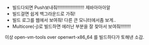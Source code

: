 <!-- 
.. title: 하도 빌어먹어서 '빌드'냐
.. slug: oh-my-build
.. date: 2015-10-16 20:40:34 UTC+09:00
.. tags: 
.. category: 
.. link: 
.. description: 
.. type: text
-->

- 빌드다되면 Push보내줘!!!!!!!!!!!!!!!!!!!!! 제바아아아알
- 빌드걸면 쉽게 백그라운드로 가줘!
- 빌드 로그를 웹에서 보여줘! 다른 큰 모니터에서좀 보게..
- Multicore(-j)로 빌드하면 에러난 부분을 잘 찾아서 보여줘!!!!!!!!

이상 open-vm-tools over openwrt-x86_64 를 빌드하다가 토해낸 소감.
